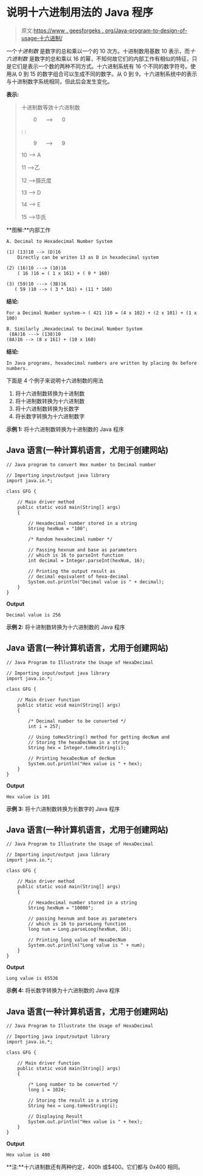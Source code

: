 # 说明十六进制用法的 Java 程序

> 原文:[https://www . geesforgeks . org/Java-program-to-design-of-usage-十六进制/](https://www.geeksforgeeks.org/java-program-to-illustrate-the-usage-of-hexadecimal/)

一个*十进制数* 是数字的总和乘以一个的 10 次方。十进制数用基数 10 表示，而*十六进制数* 是数字的总和乘以 16 的幂，不知何故它们的内部工作有相似的特征，只是它们是表示一个数的两种不同方式。十六进制系统有 16 个不同的数字符号。使用从 0 到 15 的数字组合可以生成不同的数字。从 0 到 9，十六进制系统中的表示与十进制数字系统相同，但此后会发生变化。

**表示:**

> 十进制数等效十六进制数
> 
>         0      —>      0
> 
> : :
> 
>         9      —>      9
> 
> 10 —> A
> 
> 11 —>乙
> 
> 12 —>摄氏度
> 
> 13 —> D
> 
> 14 —> E
> 
> 15 —>华氏

**图解:**内部工作

```
A. Decimal to Hexadecimal Number System

(1) (13)10 --> (D)16
    Directly can be writen 13 as D in hexadecimal system

(2) (16)10 ---> (10)16
    ( 16 )16 = ( 1 x 161) + ( 0 * 160)

(3) (59)10 ---> (3B)16
   ( 59 )10 --> ( 3 * 161) + (11 * 160)
```

**结论:**

```
For a Decimal Number system-> ( 421 )10 = (4 x 102) + (2 x 101) + (1 x 100)
```

```
B. Similarly ,Hexadecimal to Decimal Number System
 (8A)16 ---> (138)10
(8A)16 --> (8 x 161) + (10 x 160)
```

**结论:**

```
In Java programs, hexadecimal numbers are written by placing 0x before numbers.
```

下面是 4 个例子来说明十六进制数的用法

1.  将十六进制数转换为十进制数
2.  将十进制数转换为十六进制数
3.  将十六进制数转换为长数字
4.  将长数字转换为十六进制数字

**示例 1:** 将十六进制数转换为十进制数的 Java 程序

## Java 语言(一种计算机语言，尤用于创建网站)

```
// Java program to convert Hex number to Decimal number

// Importing input/output java library
import java.io.*;

class GFG {

    // Main driver method
    public static void main(String[] args)
    {

        // Hexadecimal number stored in a string
        String hexNum = "100";

        /* Random hexadecimal number */

        // Passing hexnum and base as parameters
        // which is 16 to parseInt function
        int decimal = Integer.parseInt(hexNum, 16);

        // Printing the output result as
        // decimal equivalent of hexa-decimal
        System.out.println("Decimal value is " + decimal);
    }
}
```

**Output**

```
Decimal value is 256
```

**示例 2:** 将十进制数转换为十六进制数的 Java 程序

## Java 语言(一种计算机语言，尤用于创建网站)

```
// Java Program to Illustrate the Usage of HexaDecimal

// Importing input/output java library
import java.io.*;

class GFG {

    // Main driver function
    public static void main(String[] args)
    {

        /* Decimal number to be converted */
        int i = 257;

        // Using toHexString() method for getting decNum and
        // Storing the hexaDecNum in a string
        String hex = Integer.toHexString(i);

        // Printing hexaDecNum of decNum
        System.out.println("Hex value is " + hex);
    }
}
```

**Output**

```
Hex value is 101
```

**示例 3:** 将十六进制数转换为长数字的 Java 程序

## Java 语言(一种计算机语言，尤用于创建网站)

```
// Java Program to Illustrate the Usage of HexaDecimal

// Importing input/output java library
import java.io.*;

class GFG {

    // Main driver method
    public static void main(String[] args)
    {

        // Hexadecimal number stored in a string
        String hexNum = "10000";

        // passing hexnum and base as parameters
        // which is 16 to parseLong function
        long num = Long.parseLong(hexNum, 16);

        // Printing long value of HexaDecNum
        System.out.println("Long value is " + num);
    }
}
```

**Output**

```
Long value is 65536
```

**示例 4:** 将长数字转换为十六进制数的 Java 程序

## Java 语言(一种计算机语言，尤用于创建网站)

```
// Java Program to Illustrate the Usage of HexaDecimal

// Importing java input/output library
import java.io.*;

class GFG {

    // Main driver function
    public static void main(String[] args)
    {

        /* Long number to be converted */
        long i = 1024;

        // Storing the result in a string
        String hex = Long.toHexString(i);

        // Displaying Result
        System.out.println("Hex value is " + hex);
    }
}
```

**Output**

```
Hex value is 400
```

**注:**十六进制数还有两种约定，400h 或$400。它们都与 0x400 相同。